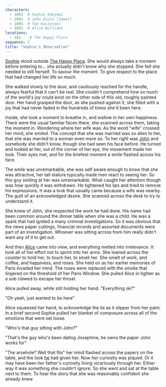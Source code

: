 ```yaml
---
characters: 
  - 1003  # Sophie Adeyemi
  - 1001  # John Doyle (Jamal)
  - 1005  # Tom Kaczynski
  - 1002  # Alice Williams
locations:
  - 101    # The Happy Place
sequence: 2
title: "Sophie's Observation"
---
```


[Sophie](/stories/the-happy-place/characters/1003) stood outside [The Happy Place](/stories/the-happy-place/locations/101). She would always take a moment before entering to… she actually didn't know why she stopped. She felt she needed to still herself. To savour the moment. To give respect to the place that had changed her life so much. 

She walked slowly to the door, and cautiously reached for the handle, always fearful that it can't be real. She couldn't comprehend how so much of the world's joy could exist on the other side of this old, roughly painted door. Her hand grasped the door, as she pushed against it, she filled with a joy that had never faded in the hundreds of times she'd been here.

Inside, she took a moment to breathe in, and wallow in her own happiness. There were the usual familiar faces there, she scanned across them, taking the moment in. Wondering where her wife was. As the word "wife" crossed her mind, she smiled. The concept that she was married was so alien to her, that she was married to a woman even more so. To her right was [John](/stories/the-happy-place/characters/1001) and somebody she didn't know, though she had seen his face before. He turned and looked at her, out of the corner of her eye, the movement made her look. Their eyes met, and for the briefest moment a smile flashed across his face.

The smile was unremarkable, she was self aware enough to know that she was attractive, her tall stature typically made men react to seeing her. So this guy smiling at her was unremarkable. What caught her attention though was how quickly it was withdrawn. He tightened his lips and tried to remove his expressions. It was a look that usually came because a wife was nearby. The guilt of an acknowledged desire. She scanned across the desk to try to understand it. 

She knew of John, she respected the work he had done. His name had been common around the dinner table when she was a child. He was a spark that had ignited a many criminal investigations. So it was obvious that the news paper cuttings, financial records and assorted documents were part of an investigation. Whoever was sitting across from him really didn't want any of it to get out. 

And then [Alice](/stories/the-happy-place/characters/1002) came into view, and everything melted into irrelevance. It took all of her effort not to sprint into her arms. She leaned across the counter to hold her, to touch her, to smell her. She smelt of work, and coffee, and happiness, and roses. She held on as her earlier memories of Paris invaded her mind. The roses were replaced with the smoke that lingered on the threshold of her Paris Window. She pulled Alice in tighter as a sob clawed to escape her throat. 

Alice pulled away, while still holding her hand. "Everything ok?" 

"Oh yeah, just wanted to be here" 

Alice squeezed her hand, to acknowledge the lie as it slipper from her palm. In a brief second Sophie pulled her blanket of composure across all of the emotions that were set loose. 

"Who's that guy sitting with John?" 

"That's the guy who's been dating Josephine, he owns the paper John works for" 

"The arsehole? Well that fits" her mind flashed across the papers on the table, and the look [he](/stories/the-happy-place/characters/1005) had given her. Now her curiosity was piqued. Or it may have been her father's curiosity living vicariously through her. Either way it was something she couldn't ignore. So she went and sat at the table next to them. To hear the story that she was reasonably confident she already knew.